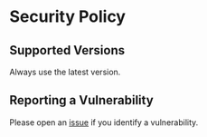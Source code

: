# Security Policy

## Supported Versions

Always use the latest version.

## Reporting a Vulnerability

Please open an [issue](https://github.com/matthew-js-porter/sump-level-sensor/issues) if you identify a vulnerability.

